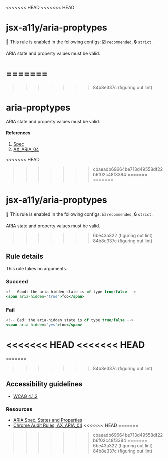 <<<<<<< HEAD
<<<<<<< HEAD
# jsx-a11y/aria-proptypes

💼 This rule is enabled in the following configs: ☑️ `recommended`, 🔒 `strict`.

<!-- end auto-generated rule header -->

ARIA state and property values must be valid.

=======
=======
>>>>>>> 84b8e337c (figuring out lint)
# aria-proptypes

ARIA state and property values must be valid.

#### References
1. [Spec](https://www.w3.org/TR/wai-aria/states_and_properties)
2. [AX_ARIA_04](https://github.com/GoogleChrome/accessibility-developer-tools/wiki/Audit-Rules#ax_aria_04)

<<<<<<< HEAD
>>>>>>> cbaeadb69664be713d49558df22b6f02c48f3384
=======
=======
# jsx-a11y/aria-proptypes

💼 This rule is enabled in the following configs: ☑️ `recommended`, 🔒 `strict`.

<!-- end auto-generated rule header -->

ARIA state and property values must be valid.

>>>>>>> 6be43a322 (figuring out lint)
>>>>>>> 84b8e337c (figuring out lint)
## Rule details

This rule takes no arguments.

### Succeed
```jsx
<!-- Good: the aria-hidden state is of type true/false -->
<span aria-hidden="true">foo</span>
```

### Fail
```jsx
<!-- Bad: the aria-hidden state is of type true/false -->
<span aria-hidden="yes">foo</span>
```

<<<<<<< HEAD
<<<<<<< HEAD
=======
=======
>>>>>>> 84b8e337c (figuring out lint)
## Accessibility guidelines
- [WCAG 4.1.2](https://www.w3.org/WAI/WCAG21/Understanding/name-role-value)

### Resources
- [ARIA Spec, States and Properties](https://www.w3.org/TR/wai-aria/#states_and_properties)
- [Chrome Audit Rules, AX_ARIA_04](https://github.com/GoogleChrome/accessibility-developer-tools/wiki/Audit-Rules#ax_aria_04)
<<<<<<< HEAD
=======
>>>>>>> cbaeadb69664be713d49558df22b6f02c48f3384
=======
>>>>>>> 6be43a322 (figuring out lint)
>>>>>>> 84b8e337c (figuring out lint)

